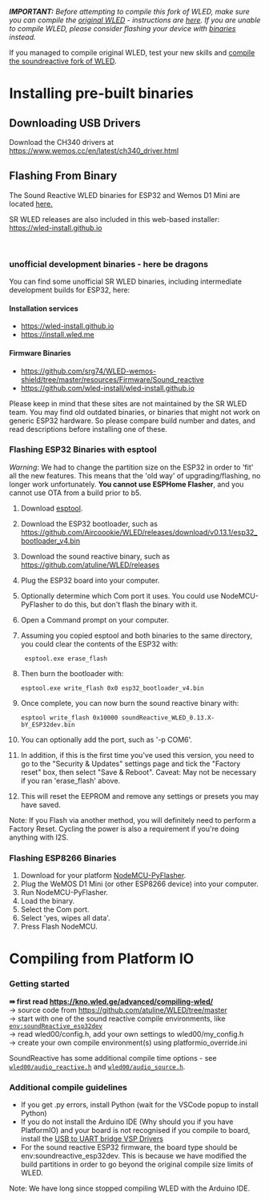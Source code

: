 

***IMPORTANT:*** _Before attempting to compile this fork of WLED, make sure you can compile the [original WLED](https://github.com/Aircoookie/WLED) - instructions are [here](https://kno.wled.ge/advanced/compiling-wled/). 
If you are unable to compile WLED, please consider flashing your device with [binaries](https://github.com/atuline/WLED/releases/latest) instead._

If you managed to compile original WLED, test your new skills and [compile the soundreactive fork of WLED](https://github.com/atuline/WLED/wiki/Installing-and-Compiling#getting-started).


# Installing pre-built binaries

## Downloading USB Drivers

Download the CH340 drivers at https://www.wemos.cc/en/latest/ch340_driver.html


## Flashing From Binary

The Sound Reactive WLED binaries for ESP32 and Wemos D1 Mini are located [here.](https://github.com/atuline/WLED/releases)

SR WLED releases are also included in this web-based installer: https://wled-install.github.io
 

<br/>

### unofficial development binaries - here be dragons
You can find some unofficial SR WLED binaries, including intermediate development builds for ESP32, here:

#### Installation services
* https://wled-install.github.io
* https://install.wled.me

#### Firmware Binaries
* https://github.com/srg74/WLED-wemos-shield/tree/master/resources/Firmware/Sound_reactive 
* https://github.com/wled-install/wled-install.github.io


Please keep in mind that these sites are not maintained by the SR WLED team. 
You may find old outdated binaries, or binaries that might not work on generic ESP32 hardware. So please compare build number and dates, and read descriptions before installing one of these.


### Flashing ESP32 Binaries with esptool

_Warning_: We had to change the partition size on the ESP32 in order to 'fit' all the new features. This means that the 'old way' of upgrading/flashing, no longer work unfortunately. **You cannot use ESPHome Flasher**, and you cannot use OTA from a build prior to b5.

1. Download [esptool](https://github.com/espressif/esptool).
1. Download the ESP32 bootloader, such as https://github.com/Aircoookie/WLED/releases/download/v0.13.1/esp32_bootloader_v4.bin
1. Download the sound reactive binary, such as https://github.com/atuline/WLED/releases
1. Plug the ESP32 board into your computer.
1. Optionally determine which Com port it uses. You could use NodeMCU-PyFlasher to do this, but don't flash the binary with it.
1. Open a Command prompt on your computer.
1. Assuming you copied esptool and both binaries to the same directory, you could clear the contents of the ESP32 with:

    ` esptool.exe erase_flash`
1. Then burn the bootloader with:

    `esptool.exe write_flash 0x0 esp32_bootloader_v4.bin`
1. Once complete, you can now burn the sound reactive binary with:

    `esptool write_flash 0x10000 soundReactive_WLED_0.13.X-bY_ESP32dev.bin`

1. You can optionally add the port, such as '-p COM6'.
1. In addition, if this is the first time you've used this version, you need to go to the "Security & Updates" settings page and tick the "Factory reset" box, then select "Save & Reboot". Caveat: May not be necessary if you ran 'erase_flash' above.
1. This will reset the EEPROM and remove any settings or presets you may have saved.

Note: If you Flash via another method, you will definitely need to perform a Factory Reset. Cycling the power is also a requirement if you're doing anything with I2S.


### Flashing ESP8266 Binaries

1.  Download for your platform [NodeMCU-PyFlasher](https://github.com/marcelstoer/nodemcu-pyflasher/releases).
1.  Plug the WeMOS D1 Mini (or other ESP8266 device) into your computer.
1.  Run NodeMCU-PyFlasher.
1.  Load the binary.
1.  Select the Com port.
1.  Select 'yes, wipes all data'.
1.  Press Flash NodeMCU.


# Compiling from Platform IO

### Getting started

<b>&rAarr; first read https://kno.wled.ge/advanced/compiling-wled/ </b> <br/>
  &rarr; source code from https://github.com/atuline/WLED/tree/master<br/>
  &rarr; start with one of the sound reactive compile environments, like  [`env:soundReactive_esp32dev`](https://github.com/atuline/WLED/blob/3752b78d3b845f722ba043d92007cc79aa811561/platformio.ini#L444)<br/>
  &rarr; read wled00/config.h, add your own settings to wled00/my_config.h <br/>
  &rarr; create your own compile environment(s) using platformio_override.ini

SoundReactive has some additional compile time options - see [`wled00/audio_reactive.h`](https://github.com/atuline/WLED/blob/master/wled00/audio_reactive.h#L27) and [`wled00/audio_source.h`](https://github.com/atuline/WLED/blob/3752b78d3b845f722ba043d92007cc79aa811561/wled00/audio_source.h#L20).

### Additional compile guidelines
* If you get .py errors, install Python (wait for the VSCode popup to install Python)
* If you do not install the Arduino IDE (Why should you if you have PlatformIO) and your board is not recognised if you compile to board, install the [USB to UART bridge VSP Drivers](https://www.silabs.com/developers/usb-to-uart-bridge-vcp-drivers)
* For the sound reactive ESP32 firmware, the board type should be env:soundreactive_esp32dev. This is because we have modified the build partitions in order to go beyond the original compile size limits of WLED.


Note: We have long since stopped compiling WLED with the Arduino IDE.
